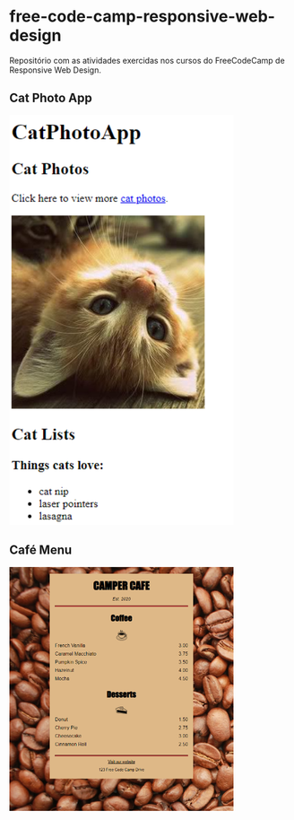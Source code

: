# free-code-camp-responsive-web-design
Repositório com as atividades exercidas nos cursos do FreeCodeCamp de Responsive Web Design.

## Cat Photo App
<img src="./assets/111.png" width="400"/>

## Café Menu
<img src="./assets/222.png" width="400"/>